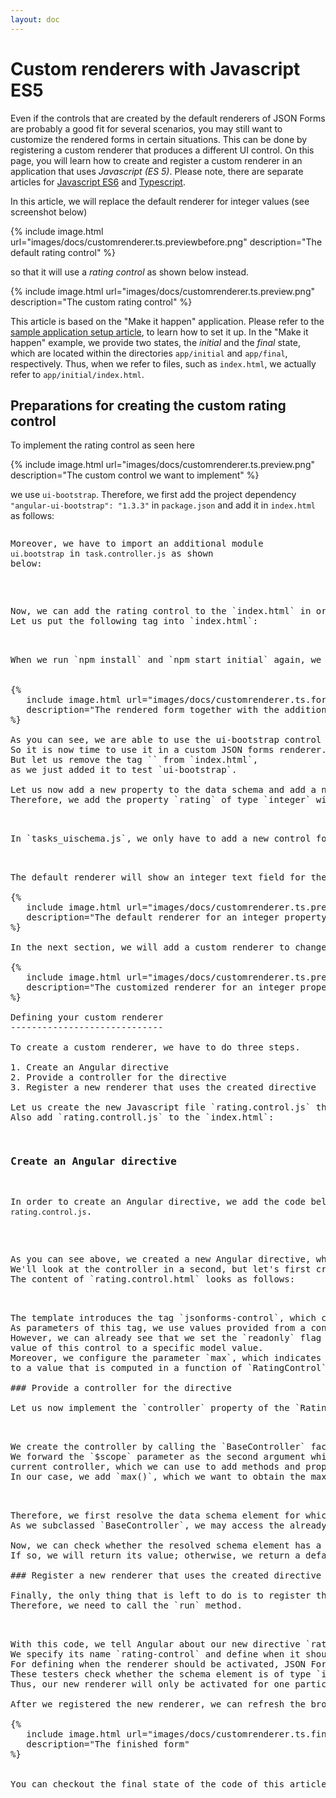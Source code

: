 ```yaml
---
layout: doc
---
```

Custom renderers with Javascript ES5
====================================

Even if the controls that are created by the default renderers of JSON Forms are probably a good fit 
for several scenarios, you may still want to customize the rendered forms in certain situations.
This can be done by registering a custom renderer that produces a different UI control.
On this page, you will learn how to create and register a custom renderer in an application that uses *Javascript (ES 5)*.
Please note, there are separate articles for [Javascript ES6](#/docs/customrenderer-es6) and [Typescript](#/docs/customrenderer-ts).

In this article, we will replace the default renderer for integer values (see screenshot below)

{% 
   include image.html url="images/docs/customrenderer.ts.previewbefore.png" 
   description="The default rating control" 
%}   

so that it will use a *rating control* as shown below instead.

{% 
   include image.html url="images/docs/customrenderer.ts.preview.png" 
   description="The custom rating control" 
%}

This article is based on the "Make it happen" application. 
Please refer to the [sample application setup article](#/docs/setup), to learn how to set it up.
In the "Make it happen" example, we provide two states, the *initial* and the *final* state, 
which are located within the directories `app/initial` and `app/final`, respectively. 
Thus, when we refer to files, such as `index.html`, we actually refer to `app/initial/index.html`.

Preparations for creating the custom rating control
---------------------------------------------------

To implement the rating control as seen here

{% 
   include image.html url="images/docs/customrenderer.ts.preview.png" 
   description="The custom control we want to implement" 
%}

we use `ui-bootstrap`. Therefore, we first add the project dependency `"angular-ui-bootstrap": "1.3.3"` 
in `package.json` and add it in `index.html` as follows:

<pre nag-prism class="language-html" source="
<script src='node_modules/angular-ui-bootstrap/dist/ui-bootstrap.js'></script>
<script src='node_modules/angular-ui-bootstrap/dist/ui-bootstrap-tpls.js'></script>
"/>

Moreover, we have to import an additional module `ui.bootstrap` in `task.controller.js` as shown below:

<pre nag-prism class="language-javascript" source="
angular.module('MiHexample', ['jsonforms', 'ui.bootstrap'])
"/>

Now, we can add the rating control to the `index.html` in order to test that we have all of the dependencies. 
Let us put the following tag into `index.html`:

<pre nag-prism class="language-html" source="
  <div class='panel-body jsf'>
     <jsonforms schema='tc.taskSchema' uischema='tc.taskUISchema' data='tc.taskData'></jsonforms>
     <!-- we added this line -->
     <uib-rating ng-model='2' max='5'></uib-rating>
  </div>
"/>

When we run `npm install` and `npm start initial` again, we should see the following:


{% 
   include image.html url="images/docs/customrenderer.ts.formwithuibrating.png" 
   description="The rendered form together with the additional UI Bootstrap control" 
%}

As you can see, we are able to use the ui-bootstrap control in our HTML code. 
So it is now time to use it in a custom JSON forms renderer.
But let us remove the tag `<uib-rating ng-model="2" max="5"></uib-rating>` from `index.html`, 
as we just added it to test `ui-bootstrap`.

Let us now add a new property to the data schema and add a new control for it in the UI schema.
Therefore, we add the property `rating` of type `integer` with a maximum value of `5` to `tasks_schema.js`.

<pre nag-prism class="language-javascript" source="
angular.module('MiHexample').value('Schema', {
    'type': 'object',
    'properties': {
      'name': {
        'type': 'string',
        'minLength': 3
      },
      'description': {
        'type': 'string'
      },
      'rating': {
        'type': 'integer',
        'maximum': 5
      },            
      'done': {
        'type': 'boolean'
      }
    },
    'required': ['name']
});"/>

In `tasks_uischema.js`, we only have to add a new control for the property `rating` to the form.

<pre nag-prism class="language-javascript" source="
angular.module('MiHexample').value('UISchema', {
  'type': 'VerticalLayout',
  'elements': [
    {
      'type': 'Control',
      'label': 'Name',
      'scope': {
        '$ref': '#/properties/name'
      }
    },
    {
      'type': 'Control',
      'label': 'Description',
      'scope': {
        '$ref': '#/properties/description'
      },
      'options': {
        'multi': true
      }
    },
    {
      'type': 'Control',
      'label': 'Rating',
      'scope': {
        '$ref': '#/properties/rating'
      }
    },
    {
      'type': 'Control',
      'label': 'Done?',
      'scope': {
        '$ref': '#/properties/done'
      }
    }
  ]
});"/>

The default renderer will show an integer text field for the property `rating`.

{% 
   include image.html url="images/docs/customrenderer.ts.previewbefore.png" 
   description="The default renderer for an integer property" 
%}

In the next section, we will add a custom renderer to change this text field with a more appropriate control for assigning a rating.

{% 
   include image.html url="images/docs/customrenderer.ts.preview.png" 
   description="The customized renderer for an integer property" 
%}

Defining your custom renderer
-----------------------------

To create a custom renderer, we have to do three steps.

1. Create an Angular directive
2. Provide a controller for the directive
3. Register a new renderer that uses the created directive

Let us create the new Javascript file `rating.control.js` that will contain those three things. 
Also add `rating.controll.js` to the `index.html`:

<pre nag-prism class="language-html" source="
<script src='rating.control.js'></script>
"/>

### Create an Angular directive

In order to create an Angular directive, we add the code below to `rating.control.js`.

<pre nag-prism class="language-javascript" source="
angular.module('MiHexample')
    .directive('ratingControl', function() {
        return {
            restrict: 'E',
            controller: function() { /* TODO */ },
            controllerAs: 'vm',
            templateUrl: 'rating.control.html'
        };
    })
    .run(['RendererService', 'JSONFormsTesters', function(RendererService, Testers) {
        RendererService.register('rating-control', Testers.and(
            Testers.uiTypeIs('Control'),
            Testers.schemaTypeIs('integer')
        ), 10);
    }]);
"/>

As you can see above, we created a new Angular directive, which provides a template and a controller.
We'll look at the controller in a second, but let's first create the template file `rating.control.html`.
The content of `rating.control.html` looks as follows:

<pre nag-prism class="language-javascript" source="
<jsonforms-control>
    <uib-rating
            id='{{vm.id}}'
            readonly='vm.uiSchema.readOnly'
            ng-model='vm.resolvedData[vm.fragment]'
            max='vm.max()'>
    </uib-rating>
</jsonforms-control>
"/>

The template introduces the tag `jsonforms-control`, which contains the `uib-rating` tag from ui-bootstrap.
As parameters of this tag, we use values provided from a controller `RatingControl`, which we still must implement.
However, we can already see that we set the `readonly` flag as specified in the respective UI schema and bind the 
value of this control to a specific model value.
Moreover, we configure the parameter `max`, which indicates the maximum number of stars a user may give in the control, 
to a value that is computed in a function of `RatingControl`.

### Provide a controller for the directive

Let us now implement the `controller` property of the `RatingControl` in `rating.control.js`:

<pre nag-prism class="language-javascript" source="
 controller: ['BaseController', '$scope', function(BaseController, $scope) {
                var vm = this;
                BaseController.call(vm, $scope);
                vm.max = function() {
                    if (vm.resolvedSchema['maximum'] !== undefined) {
                        return vm.resolvedSchema['maximum'];
                    } else {
                        return 5;
                    }
                };
            }]
"/>

We create the controller by calling the `BaseController` factory, which provides common functionality for controls. 
We forward the `$scope` parameter as the second argument while the first one provides the scope of the 
current controller, which we can use to add methods and properties to the current controller.
In our case, we add `max()`, which we want to obtain the maximum value as specified in the data schema.

<pre nag-prism class="language-javascript" source="
'rating': {
  'type': 'integer',
  'maximum': 5 // <- this is the value we want to obtain
}
"/>

Therefore, we first resolve the data schema element for which this renderer should render a UI control.
As we subclassed `BaseController`, we may access the already resolved schema element via `resolvedSchema`.

Now, we can check whether the resolved schema element has a property `maximum`. 
If so, we will return its value; otherwise, we return a default maximum value of `5`.

### Register a new renderer that uses the created directive

Finally, the only thing that is left to do is to register the created directive and specify when we want to use our custom renderer.
Therefore, we need to call the `run` method.

<pre nag-prism class="language-javascript" source="
.run(['RendererService', 'JSONFormsTesters', function(RendererService, Testers) {
        RendererService.register('rating-control', Testers.and(
            Testers.uiTypeIs('Control'),
            Testers.schemaTypeIs('integer')
        ), 10);
    }]);
"/>

With this code, we tell Angular about our new directive `ratingControl` and register it at the `RendererService`.
We specify its name `rating-control` and define when it should be activated.
For defining when the renderer should be activated, JSON Forms provides a service `JSONFormsTesters`.
These testers check whether the schema element is of type `integer` and the property name is `rating`. 
Thus, our new renderer will only be activated for one particular property.

After we registered the new renderer, we can refresh the browser and should see our new renderer in action.

{% 
   include image.html url="images/docs/customrenderer.ts.finalform.png" 
   description="The finished form" 
%}


You can checkout the final state of the code of this article in `app/final` of the "Make it happen" source code.
